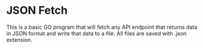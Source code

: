 
# JSON Fetch

This is a basic GO program that will fetch any API endpoint that returns data in JSON format and write that data to a file. All files are saved with .json extension.
